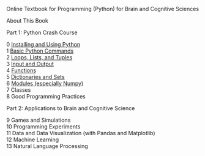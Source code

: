 Online Textbook for Programming (Python) for Brain and Cognitive Sciences

About This Book

Part 1: Python Crash Course

0 [Installing and Using Python](CH0/0.0.%20Installing%20Python.md)<br>
1 [Basic Python Commands](CH1/1.0.%20Python%20Statements%20&%20Expressions.md)<br>
2 [Loops, Lists, and Tuples](CH2/2.0%20The%20For%20Loop.md)<br>
3 [Input and Output](CH3/3.0.%20Terminal%20Input%20and%20Output.md)<br>
4 [Functions](CH4/4.0%20Functions.md)<br>
5 [Dictionaries and Sets](CH5/5.0.%20Sets.md)<br>
6 [Modules (especially Numpy)](CH6/6.0.%Core%Python%Modules.md)<br>
7 Classes<br>
8 Good Programming Practices<br>

Part 2: Applications to Brain and Cognitive Science<br>

9 Games and Simulations<br>
10 Programming Experiments<br>
11 Data and Data Visualization (with Pandas and Matplotlib)<br>
12 Machine Learning<br>
13 Natural Language Processing<br>
